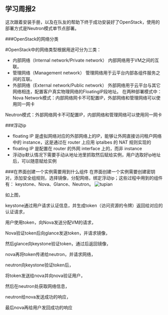 ## 学习周报2

这次跟着安装手册，以及在队友的帮助下终于成功安装好了OpenStack，使用的部署方式是Neutron模式单节点部署。

###OpenStack的网络分类

#OpenStack中的网络类型根据用途可分为三类：
- 内部网络（Internal network/Private network）
内部网络用于VM之间的互联。
- 管理网络（Management network）
管理网络用于云平台内部各组件服务之间的互联。
- 外部网络（External network/Public network）
外部网络用于云平台与其它网络相连，配置客户真实物理网络的FloatingIP段地址。
在两种部署模式中：
Nova Network模式：内部网络网卡不可配置IP，外部网络和管理网络可以使用同一网卡

Neutron模式：外部网络网卡不可配置IP，内部网络和管理网络可以使用同一网卡

###浮动ip
- floating IP 是虚拟网络对应的外部网络上的IP，能够让外网直接访问租户网络中的 instance，这是通过在 router 上应用 iptalbes 的 NAT 规则实现的
- floating IP 是配置在 router 的外网 interface 上的，而非 instance
- 浮动ip默认情况下需要手动从地址池里抓取然后赋给实例，用户选取好ip地址后，可以随意赋给实例

###在界面创建一个实例需要用到什么组件
在界面创建一个实例需要创建密钥对，添加安全组规则，选择镜像，分配网络，绑定浮动ip；这些过程中用到的组件有：
keystone、Nova、Glance、Neutron。
![tupian](https://img-blog.csdn.net/20171212150244678?watermark/2/text/aHR0cDovL2Jsb2cuY3Nkbi5uZXQvU0xfV29ybGQ=/font/5a6L5L2T/fontsize/400/fill/I0JBQkFCMA==/dissolve/70/gravity/Center)

如上图，

keystone通过用户请求认证信息，并生成token（访问资源的令牌）返回给对应的认证请求，

用户使用token，向Nova发送分配VM的请求，

Nova验证token后向glance发送token，并请求镜像，

然后glance向keystone验证token，通过后返回镜像，

nova再将token传递给neutron，并请求网络，

neutron向keystone验证token后，

将token发送给nova并向nova验证用户，

然后在neutron处获取网络信息，

neutron给nova发送成功的响应，

最后nova再给用户发回成功的响应
